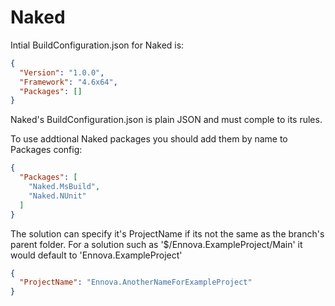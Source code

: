 # Naked

Intial BuildConfiguration.json for Naked is:

```json
{
  "Version": "1.0.0",
  "Framework": "4.6x64",
  "Packages": []
}
```

Naked's BuildConfiguration.json is plain JSON and must comple to its rules.

To use addtional Naked packages you should add them by name to Packages config:

```json
{
  "Packages": [
    "Naked.MsBuild",
    "Naked.NUnit"
  ]
}
```

The solution can specify it's ProjectName if its not the same as the branch's parent folder. 
For a solution such as '$/Ennova.ExampleProject/Main' it would default to 'Ennova.ExampleProject'

```json
{
  "ProjectName": "Ennova.AnotherNameForExampleProject"
}
```